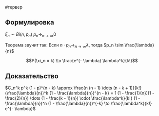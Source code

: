 #тервер 
## Формулировка
$\xi_n \sim Bi(n, p_n)$
$p_n \to_{n \to \infty} 0$

Теорема звучит так:
Если $n \cdot p_n \to_{n \to \infty} \lambda$, тогда $p_n \sim \frac{\lambda}{n}$

$$P(\xi_n = k) \to \frac{e^{- \lambda} \lambda^k}{k!}$$

## Доказательство
$C_n^k p^k (1 - p)^{n - k} \approx \frac{n (n - 1) \dots (n - k + 1)}{k!} (\frac{\lambda}{n})^k (1 - \frac{\lambda}{n})^{n - k} = 1 (1 - \frac{1}{n})(1 - \frac{2}{n}) \dots (1 - \frac{k - 1}{n}) \cdot \frac{\lambda^k}{k!} (1 - \frac{\lambda}{n})^n (1 - \frac{\lambda}{n})^{-k} \to \frac{\lambda^k}{k!} e^{- \lambda}$